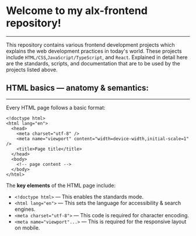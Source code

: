 # Welcome to my alx-frontend repository!
-------------
This repository contains various frontend development projects 
which explains the  web development practices in today's world.
These projects include `HTML/CSS`,`JavaScript/TypeScript`, and
`React`. Explained in detail here are the standards, scripts, and 
documentation that are to be used by the projects listed above.

## HTML basics — anatomy & semantics:
------------
Every HTML page follows a basic format:

```
<!doctype html>
<html lang="en">
  <head>
    <meta charset="utf-8" />
    <meta name="viewport" content="width=device-width,initial-scale=1" />
    <title>Page title</title>
  </head>
  <body>
    <!-- page content -->
  </body>
</html>

```

The __key elements__ of the HTML page include:
- `<!doctype html>` — This enables the standards mode.
- `<html lang="en">` — This sets the language for accessibility & search engines.
- `<meta charset="utf-8">` — This code is required for character encoding.
- `<meta name="viewport"...>` — This is required for the responsive layout on mobile.

